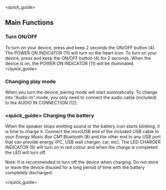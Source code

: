 <quick_guide>
## Main Functions

### Turn ON/OFF

To turn on your device, press and keep 2 seconds the ON/OFF button (4). The POWER ON INDICATOR (11) will turn on the heart icon.
To turn on your device, press and keep the ON/OFF button (4) for 2 seconds.
When the device is on, the POWER ON INDICATOR (11) will be illuminated.
</unique> </quick_guide>

### Changing play mode

When you turn the device, pairing mode will start automatically.  To change into "Audio-In" mode, you only need to connect the audio cable (included) to the AUDIO IN CONNECTION (12).

### <quick_guide> Charging the battery

When the speaker stops emitting sound or the battery icon starts blinking, it is time to charge it. Connect the mcroUSB end of the included USB cable to your *Energy Music Box CM1 Bluetooth* (8) and the other end to any USB port that can provide energy (PC, USB wall charger, car, etc). The LED CHARGER INDICATOR (9) will turn on in red colour and when the charge is completed the LED will turn off.

Note: It is recommended to turn off the device when charging.  Do not store or leave the device disused for a long period of time with the battery completely discharged.

</quick_guide>

